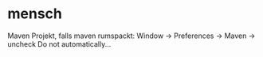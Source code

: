 mensch
======

Maven Projekt, falls maven rumspackt: Window -> Preferences -> Maven -> uncheck Do not automatically...